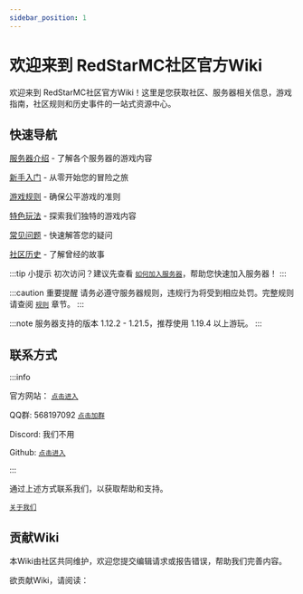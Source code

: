 ```yaml
---
sidebar_position: 1
---
```


# 欢迎来到 RedStarMC社区官方Wiki

欢迎来到 RedStarMC社区官方Wiki！这里是您获取社区、服务器相关信息，游戏指南，社区规则和历史事件的一站式资源中心。

## 快速导航

[服务器介绍](https://www.redstarmc.top/Wiki/category/server-introduce) - 了解各个服务器的游戏内容

[新手入门](https://www.redstarmc.top/Wiki/category/getting-started) - 从零开始您的冒险之旅

[游戏规则](https://www.redstarmc.top/Wiki/category/rules) - 确保公平游戏的准则

[特色玩法](#快速导航) - 探索我们独特的游戏内容

[常见问题](#快速导航) - 快速解答您的疑问

[社区历史](https://www.redstarmc.top/Wiki/category/history) - 了解曾经的故事

:::tip 
小提示 初次访问？建议先查看 [`如何加入服务器`](getting-started/how-to-join-server.md)，帮助您快速加入服务器！ 
::: 

:::caution
重要提醒 请务必遵守服务器规则，违规行为将受到相应处罚。完整规则请查阅 [`规则`](https://www.redstarmc.top/Wiki/category/rules) 章节。
::: 

:::note
服务器支持的版本 1.12.2 - 1.21.5，推荐使用 1.19.4 以上游玩。
:::

## 联系方式

:::info

官方网站： [`点击进入`](https://www.redstarmc.top/)

QQ群: 568197092 [`点击加群`](https://qm.qq.com/q/Xu2Ac6roMW)

Discord: 我们不用

Github: [`点击进入`](https://github.com/RedStarMC)

:::

通过上述方式联系我们，以获取帮助和支持。

[`关于我们`](https://www.redstarmc.top/Wiki/about)

## 贡献Wiki

本Wiki由社区共同维护，欢迎您提交编辑请求或报告错误，帮助我们完善内容。

欲贡献Wiki，请阅读： 



